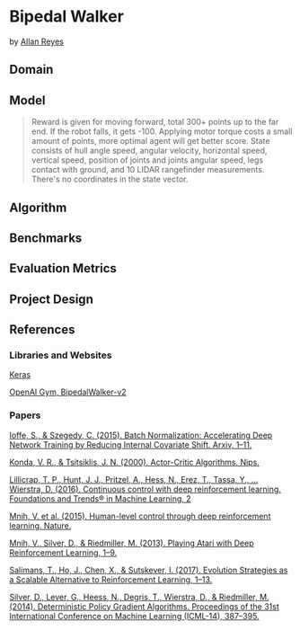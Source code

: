 Bipedal Walker
==============

by [Allan Reyes](https://allanbreyes.github.io)

## Domain

## Model

> Reward is given for moving forward, total 300+ points up to the far end. If the robot falls, it gets -100. Applying motor torque costs a small amount of points, more optimal agent will get better score. State consists of hull angle speed, angular velocity, horizontal speed, vertical speed, position of joints and joints angular speed, legs contact with ground, and 10 LIDAR rangefinder measurements. There's no coordinates in the state vector.

## Algorithm

## Benchmarks

## Evaluation Metrics

## Project Design

## References

### Libraries and Websites

[Keras][Keras]

[OpenAI Gym, BipedalWalker-v2][BipedalWalker-v2]

### Papers

[Ioffe, S., & Szegedy, C. (2015). Batch Normalization: Accelerating Deep Network Training by Reducing Internal Covariate Shift. Arxiv, 1–11.][1]

[Konda, V. R., & Tsitsiklis, J. N. (2000). Actor-Critic Algorithms. Nips.][2]

[Lillicrap, T. P., Hunt, J. J., Pritzel, A., Hess, N., Erez, T., Tassa, Y., … Wierstra, D. (2016). Continuous control with deep reinforcement learning. Foundations and Trends® in Machine Learning, 2][3]

[Mnih, V. et al. (2015). Human-level control through deep reinforcement learning. Nature.][4]

[Mnih, V., Silver, D., & Riedmiller, M. (2013). Playing Atari with Deep Reinforcement Learning, 1–9.][5]

[Salimans, T., Ho, J., Chen, X., & Sutskever, I. (2017). Evolution Strategies as a Scalable Alternative to Reinforcement Learning, 1–13.][6]

[Silver, D., Lever, G., Heess, N., Degris, T., Wierstra, D., & Riedmiller, M. (2014). Deterministic Policy Gradient Algorithms. Proceedings of the 31st International Conference on Machine Learning (ICML-14), 387–395.][7]

<!-- Links -->
[Keras]: https://github.com/fchollet/keras
[BipedalWalker-v2]: https://gym.openai.com/envs/BipedalWalker-v2

[1]: https://arxiv.org/abs/1502.03167
[2]: http://web.mit.edu/jnt/www/Papers/J094-03-kon-actors.pdf
[3]: https://arxiv.org/pdf/1509.02971.pdf
[4]: https://storage.googleapis.com/deepmind-media/dqn/DQNNaturePaper.pdf
[5]: https://www.cs.toronto.edu/~vmnih/docs/dqn.pdf
[6]: https://arxiv.org/pdf/1703.03864.pdf
[7]: http://proceedings.mlr.press/v32/silver14.pdf
